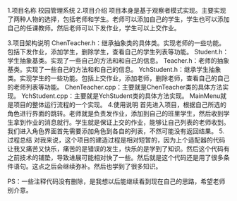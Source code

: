 1.项目名称
校园管理系统
2.项目介绍
项目本身是基于观察者模式实现。主要实现了两种人物的选择，包括老师和学生。老师可以添加自己的学生，学生也可以添加自己的任课教师。然后老师可以下发作业，学生可以上交作业。

3.项目架构说明
ChenTeacher.h：继承抽象类的具体类。实现老师的一些功能。包括下发作业，添加学生，删除学生，查看自己的学生列表等功能。
Student.h：学生抽象基类。实现了一些自己的方法和和自己的信息。
Teacher.h：老师的抽象基类。实现了一些自己的方法和和自己的信息。
YchStudent.h：继承学生抽象类。实现学生的一些功能。包括上交作业，添加老师，删除老师，查看自己的自己的老师列表等功能。
ChenTeacher.cpp：主要就是ChenTeacher类的具体方法实现。
YchStudent.cpp：主要就是YchStudent类的具体方法实现。
MainMenu就是项目的整体运行流程的一个实现。
4.使用说明
首先进入项目，根据自己所选的角色进行界面的跳转。老师就是负责发作业，添加到自己的班里学生，然后收到学生拿到作业的消息就行。学生就是保证上交的作业，能够让自己列表的老师收到。我们进入角色界面首先需要添加角色到各自的列表，不然可能没有返回结果。
5.过程总结
对我来说，这个项目的建造过程是相对短暂的，因为上个适配器的代码让我又痛苦又快乐，痛苦的是错误的发生，快乐的是学到了知识。然后这个代码有之前技术的铺垫，导致进展可能相对快了一些。然后就是这个代码还是用了很多条件语句。这点之后会继续弥补。然后也学到了很多知识。


PS：一些注释代码没有删除，是我想以后能继续看到现在自己的思路，希望老师别介意。